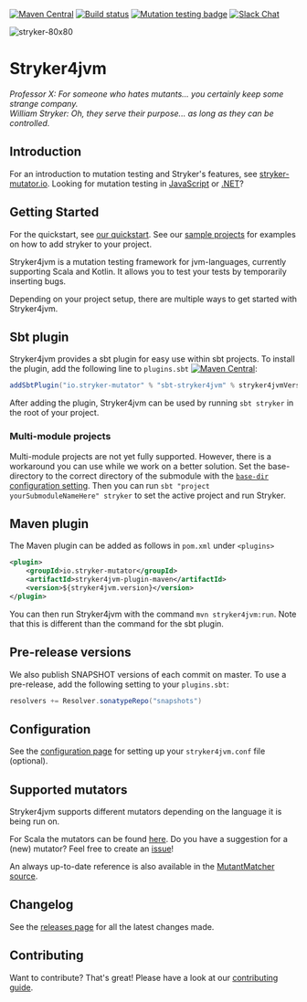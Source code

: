 [![Maven Central](https://img.shields.io/maven-central/v/io.stryker-mutator/stryker4s-core_2.12.svg?label=Maven%20Central&colorB=brightgreen)](https://search.maven.org/search?q=g:io.stryker-mutator)
[![Build status](https://github.com/stryker-mutator/stryker4s/workflows/CI/badge.svg)](https://github.com/stryker-mutator/stryker4s/actions)
[![Mutation testing badge](https://img.shields.io/endpoint?style=flat&url=https%3A%2F%2Fbadge-api.stryker-mutator.io%2Fgithub.com%2Fstryker-mutator%2Fstryker4s%2Fmaster)](https://dashboard.stryker-mutator.io/reports/github.com/stryker-mutator/stryker4s/master)
[![Slack Chat](https://img.shields.io/badge/slack-chat-brightgreen.svg?logo=slack)](https://join.slack.com/t/stryker-mutator/shared_invite/enQtOTUyMTYyNTg1NDQ0LTU4ODNmZDlmN2I3MmEyMTVhYjZlYmJkOThlNTY3NTM1M2QxYmM5YTM3ODQxYmJjY2YyYzllM2RkMmM1NjNjZjM)

![stryker-80x80](https://user-images.githubusercontent.com/10114577/59962899-d26b8d00-94eb-11e9-8e31-18b3d8d96fd3.png)

# Stryker4jvm

_Professor X: For someone who hates mutants... you certainly keep some strange company._  
_William Stryker: Oh, they serve their purpose... as long as they can be controlled._

## Introduction

For an introduction to mutation testing and Stryker's features, see [stryker-mutator.io](https://stryker-mutator.io/). Looking for mutation testing in [JavaScript](https://github.com/stryker-mutator/stryker) or [.NET](https://github.com/stryker-mutator/stryker-net)?

## Getting Started

For the quickstart, see [our  quickstart](docs/getting-started.md).
See our [sample projects](sample-projects) for examples on how to add stryker to your project.

Stryker4jvm is a mutation testing framework for jvm-languages, currently supporting Scala and Kotlin. It allows you to test your tests by temporarily inserting bugs. 

Depending on your project setup, there are multiple ways to get started with Stryker4jvm.

## Sbt plugin

Stryker4jvm provides a sbt plugin for easy use within sbt projects. To install the plugin, add the following line to `plugins.sbt` [![Maven Central](https://img.shields.io/maven-central/v/io.stryker-mutator/stryker4s-core_2.12.svg?label=Maven%20Central&colorB=brightgreen)](https://search.maven.org/artifact/io.stryker-mutator/sbt-stryker4s):

```scala
addSbtPlugin("io.stryker-mutator" % "sbt-stryker4jvm" % stryker4jvmVersion)
```

After adding the plugin, Stryker4jvm can be used by running `sbt stryker` in the root of your project.

### Multi-module projects

Multi-module projects are not yet fully supported. However, there is a workaround you can use while we work on a better solution. Set the base-directory to the correct directory of the submodule with the [`base-dir` configuration setting](https://stryker-mutator.io/docs/stryker4s/configuration#base-dir-string). Then you can run `sbt "project yourSubmoduleNameHere" stryker` to set the active project and run Stryker.

## Maven plugin

The Maven plugin can be added as follows in `pom.xml` under `<plugins>` 

[comment]: <> (todo: update link)
[comment]: <> ([![Maven Central]&#40;https://img.shields.io/maven-central/v/io.stryker-mutator/stryker4s-core_2.12.svg?label=Maven%20Central&colorB=brightgreen&#41;]&#40;https://search.maven.org/artifact/io.stryker-mutator/stryker4s-maven-plugin&#41;:)

```xml
<plugin>
    <groupId>io.stryker-mutator</groupId>
    <artifactId>stryker4jvm-plugin-maven</artifactId>
    <version>${stryker4jvm.version}</version>
</plugin>
```

You can then run Stryker4jvm with the command `mvn stryker4jvm:run`. Note that this is different than the command for the sbt plugin.

## Pre-release versions

We also publish SNAPSHOT versions of each commit on master. To use a pre-release, add the following setting to your `plugins.sbt`:

```scala
resolvers += Resolver.sonatypeRepo("snapshots")
```

[comment]: <> (todo: update the link from stryker4s-core to stryker4jvm)
[comment]: <> (Then replace the Stryker4s version with this version: [![Sonatype Nexus &#40;Snapshots&#41;]&#40;https://img.shields.io/nexus/s/https/oss.sonatype.org/io.stryker-mutator/stryker4s-core_2.12.svg&#41;]&#40;https://oss.sonatype.org/content/repositories/snapshots/io/stryker-mutator/&#41;.)

## Configuration

See the [configuration page](docs/configuration.md) for setting up your `stryker4jvm.conf` file (optional).

## Supported mutators

Stryker4jvm supports different mutators depending on the language it is being run on. 

For Scala the mutators can be found  [here](https://stryker-mutator.io/docs/mutation-testing-elements/supported-mutators/).
Do you have a suggestion for a (new) mutator? Feel free to create an [issue](https://github.com/stryker-mutator/stryker4s/issues/new)!

An always up-to-date reference is also available in the [MutantMatcher source](stryker4jvm-mutator-scala/src/main/scala/stryker4jvm/mutator/scala/MutantMatcher.scala).

## Changelog

See the [releases page](https://github.com/stryker-mutator/stryker4jvm/releases) for all the latest changes made.

## Contributing

Want to contribute? That's great! Please have a look at our [contributing guide](docs/contributing.md).
